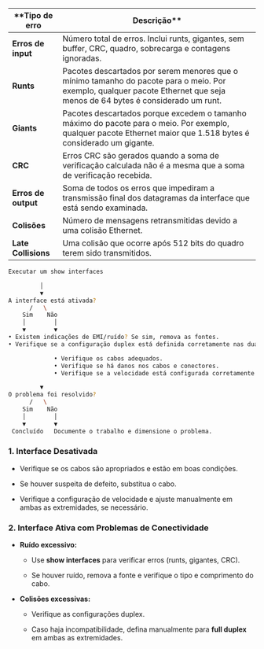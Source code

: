 
| **Tipo de erro      | Descrição**                                                                                                                                                               |
| ------------------- | ------------------------------------------------------------------------------------------------------------------------------------------------------------------------- |
| **Erros de input**  | Número total de erros. Inclui runts, gigantes, sem buffer, CRC, quadro, sobrecarga e contagens ignoradas.                                                                 |
| **Runts**           | Pacotes descartados por serem menores que o mínimo tamanho do pacote para o meio. Por exemplo, qualquer pacote Ethernet que seja menos de 64 bytes é considerado um runt. |
| **Giants**          | Pacotes descartados porque excedem o tamanho máximo do pacote para o meio. Por exemplo, qualquer pacote Ethernet maior que 1.518 bytes é considerado um gigante.          |
| **CRC**             | Erros CRC são gerados quando a soma de verificação calculada não é a mesma que a soma de verificação recebida.                                                            |
| **Erros de output** | Soma de todos os erros que impediram a transmissão final dos datagramas da interface que está sendo examinada.                                                            |
| **Colisões**        | Número de mensagens retransmitidas devido a uma colisão Ethernet.                                                                                                         |
| **Late Collisions** | Uma colisão que ocorre após 512 bits do quadro terem sido transmitidos.                                                                                                   |


``` sh
Executar um show interfaces

         │
         ▼
A interface está ativada?
      /   \
    Sim    Não
    │        │
    ▼        ▼
• Existem indicações de EMI/ruído? Se sim, remova as fontes.
• Verifique se a configuração duplex está definida corretamente nas duas extremidades.  

             • Verifique os cabos adequados.
             • Verifique se há danos nos cabos e conectores.
             • Verifique se a velocidade está configurada corretamente nas duas extremidades.

         ▼
O problema foi resolvido?
      /   \
    Sim    Não
    │        │
    ▼        ▼
 Concluído   Documente o trabalho e dimensione o problema.

```


### **1. Interface Desativada**

- Verifique se os cabos são apropriados e estão em boas condições.
    
- Se houver suspeita de defeito, substitua o cabo.
    
- Verifique a configuração de velocidade e ajuste manualmente em ambas as extremidades, se necessário.
    

### **2. Interface Ativa com Problemas de Conectividade**

- **Ruído excessivo:**
    
    - Use **show interfaces** para verificar erros (runts, gigantes, CRC).
        
    - Se houver ruído, remova a fonte e verifique o tipo e comprimento do cabo.
        
- **Colisões excessivas:**
    
    - Verifique as configurações duplex.
        
    - Caso haja incompatibilidade, defina manualmente para **full duplex** em ambas as extremidades.